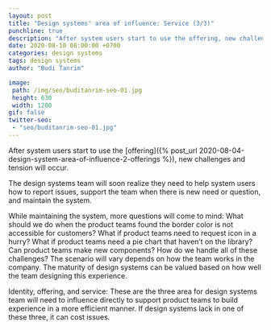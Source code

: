 ```yaml
---
layout: post
title: "Design systems' area of influence: Service (3/3)"
punchline: true
description: "After system users start to use the offering, new challenges and tension will occur. The design systems team will soon realize they need to help system users how to report issues, support the team when there is new need or question, and maintain the system."
date: 2020-08-10 08:00:00 +0700
categories: design systems
tags: design systems
author: "Budi Tanrim"

image:
 path: /img/seo/buditanrim-seo-01.jpg
 height: 630
 width: 1200
gif: false
twitter-seo: 
 - "seo/buditanrim-seo-01.jpg"
---
```


After system users start to use the [offering]({% post_url 2020-08-04-design-system-area-of-influence-2-offerings %}), new challenges and tension will occur. 

The design systems team will soon realize they need to help system users how to report issues, support the team when there is new need or question, and maintain the system. 

While maintaining the system, more questions will come to mind: What should we do when the product teams found the border color is not accessible for customers? What if product teams need to request icon in a hurry? What if product teams need a pie chart that haven’t on the library? Can product teams make new components? How do we handle all of these challenges? The scenario will vary depends on how the team works in the company. The maturity of design systems can be valued based on how well the team designing this experience.

Identity, offering, and service: These are the three area for design systems team will need to influence directly to support product teams to build experience in a more efficient manner. If design systems lack in one of these three, it can cost issues.